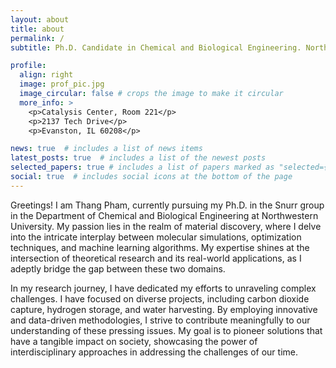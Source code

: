 ```yaml
---
layout: about
title: about
permalink: /
subtitle: Ph.D. Candidate in Chemical and Biological Engineering. Northwestern University.

profile:
  align: right
  image: prof_pic.jpg
  image_circular: false # crops the image to make it circular
  more_info: >
    <p>Catalysis Center, Room 221</p>
    <p>2137 Tech Drive</p>
    <p>Evanston, IL 60208</p>

news: true  # includes a list of news items
latest_posts: true  # includes a list of the newest posts
selected_papers: true # includes a list of papers marked as "selected={true}"
social: true  # includes social icons at the bottom of the page
---
```

Greetings! I am Thang Pham, currently pursuing my Ph.D. in the Snurr group in the Department of Chemical and Biological Engineering at Northwestern University. My passion lies in the realm of material discovery, where I delve into the intricate interplay between molecular simulations, optimization techniques, and machine learning algorithms. My expertise shines at the intersection of theoretical research and its real-world applications, as I adeptly bridge the gap between these two domains.

In my research journey, I have dedicated my efforts to unraveling complex challenges. I have focused on diverse projects, including carbon dioxide capture, hydrogen storage, and water harvesting. By employing innovative and data-driven methodologies, I strive to contribute meaningfully to our understanding of these pressing issues. My goal is to pioneer solutions that have a tangible impact on society, showcasing the power of interdisciplinary approaches in addressing the challenges of our time.
